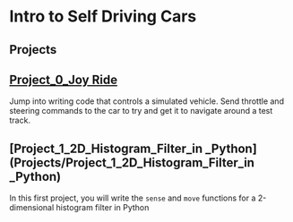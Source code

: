 # Intro to Self Driving Cars

## Projects 

## [Project_0_Joy Ride](Projects/Project_0_Joy_Ride)
Jump into writing code that controls a simulated vehicle. Send throttle and steering commands to the
car to try and get it to navigate around a test track.

## [Project_1_2D_Histogram_Filter_in _Python](Projects/Project_1_2D_Histogram_Filter_in _Python)
In this first project, you will write the `sense` and `move` functions for a 2-dimensional histogram filter in
Python

